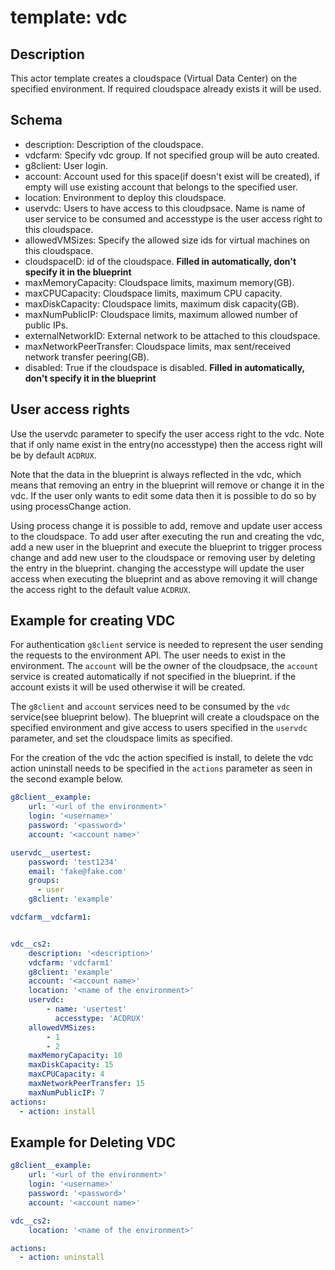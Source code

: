 # template: vdc

## Description

This actor template creates a cloudspace (Virtual Data Center) on the specified environment. If required cloudspace already exists it will be used.

## Schema

- description: Description of the cloudspace.
- vdcfarm: Specify vdc group. If not specified group will be auto created.
- g8client: User login.
- account: Account used for this space(if doesn't exist will be created), if empty will use existing account that belongs to the specified user.
- location: Environment to deploy this cloudspace.
- uservdc: Users to have access to this cloudpsace. Name is name of user service to be consumed and accesstype is the user access right to this cloudspace.
- allowedVMSizes: Specify the allowed size ids for virtual machines on this cloudspace.
- cloudspaceID: id of the cloudspace. **Filled in automatically, don't specify it in the blueprint**
- maxMemoryCapacity: Cloudspace limits, maximum memory(GB).
- maxCPUCapacity: Cloudspace limits, maximum CPU capacity.
- maxDiskCapacity: Cloudspace limits, maximum disk capacity(GB).
- maxNumPublicIP: Cloudspace limits, maximum allowed number of public IPs.
- externalNetworkID: External network to be attached to this cloudspace.
- maxNetworkPeerTransfer: Cloudspace limits, max sent/received network transfer peering(GB).
- disabled: True if the cloudspace is disabled. **Filled in automatically, don't specify it in the blueprint**

## User access rights

Use the uservdc parameter to specify the user access right to the vdc. Note that if only name exist in the entry(no accesstype) then the access right will be by default `ACDRUX`.

Note that the data in the blueprint is always reflected in the vdc, which means that removing an entry in the blueprint will remove or change it in the vdc. If the user only wants to edit some data then it is possible to do so by using processChange action.

Using process change it is possible to add, remove and update user access to the cloudspace. To add user after executing the run and creating the vdc, add a new user in the blueprint and execute the blueprint to trigger process change and add new user to the cloudspace or removing user by deleting the entry in the blueprint. changing the accesstype will update the user access when executing the blueprint and as above removing it will change the access right to the default value `ACDRUX`.

## Example for creating VDC

For authentication `g8client` service is needed to represent the user sending the requests to the environment API. The user needs to exist in the environment. The `account` will be the owner of the cloudpsace, the `account` service is created automatically if not specified in the blueprint. if the account exists it will be used otherwise it will be created.

The `g8client` and `account` services need to be consumed by the `vdc` service(see blueprint below). The blueprint will create a cloudspace on the specified environment and give access to users specified in the `uservdc` parameter, and set the cloudspace limits as specified.

For the creation of the vdc the action specified is install, to delete the vdc action uninstall needs to be specified in the `actions` parameter as seen in the second example below.

```yaml
g8client__example:
    url: '<url of the environment>'
    login: '<username>'
    password: '<password>'
    account: '<account name>'

uservdc__usertest:
    password: 'test1234'
    email: 'fake@fake.com'
    groups:
      - user
    g8client: 'example'

vdcfarm__vdcfarm1:


vdc__cs2:
    description: '<description>'
    vdcfarm: 'vdcfarm1'
    g8client: 'example'
    account: '<account name>'
    location: '<name of the environment>'
    uservdc:
        - name: 'usertest'
          accesstype: 'ACDRUX'
    allowedVMSizes:
        - 1
        - 2
    maxMemoryCapacity: 10
    maxDiskCapacity: 15
    maxCPUCapacity: 4
    maxNetworkPeerTransfer: 15
    maxNumPublicIP: 7
actions:
  - action: install
```

## Example for Deleting VDC

```yaml
g8client__example:
    url: '<url of the environment>'
    login: '<username>'
    password: '<password>'
    account: '<account name>'

vdc__cs2:
    location: '<name of the environment>'

actions:
  - action: uninstall
```
